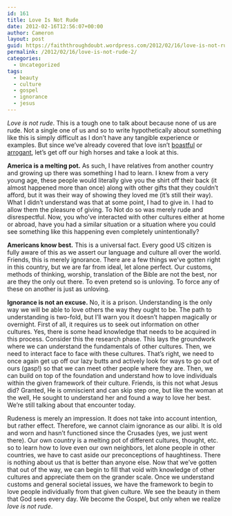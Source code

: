 ```yaml
---
id: 161
title: Love Is Not Rude
date: 2012-02-16T12:56:07+00:00
author: Cameron
layout: post
guid: https://faiththroughdoubt.wordpress.com/2012/02/16/love-is-not-rude/
permalink: /2012/02/16/love-is-not-rude-2/
categories:
  - Uncategorized
tags:
  - beauty
  - culture
  - gospel
  - ignorance
  - jesus
---
```

_Love is not rude_. This is a tough one to talk about because none of us are rude. Not a single one of us and so to write hypothetically about something like this is simply difficult as I don’t have any tangible experience or examples. But since we’ve already covered that love isn’t <a href="http://104.193.143.57/~waywar13/ce/2012/02/02/love-does-not-boast/" title="Love Does Not Boast" target="_blank">boastful</a> or <a href="http://104.193.143.57/~waywar13/ce/2012/02/09/love-is-not-arrogant/" title="Love Is Not Arrogant" target="_blank">arrogant</a>, let’s get off our high horses and take a look at this.

**America is a melting pot.** As such, I have relatives from another country and growing up there was something I had to learn. I knew from a very young age, these people would literally give you the shirt off their back (it almost happened more than once) along with other gifts that they couldn’t afford, but it was their way of showing they loved me (it’s still their way). What I didn’t understand was that at some point, I had to give in. I had to allow them the pleasure of giving. To Not do so was merely rude and disrespectful. Now, you who’ve interacted with other cultures either at home or abroad, have you had a similar situation or a situation where you could see something like this happening even completely unintentionally?

**Americans know best.** This is a universal fact. Every good US citizen is fully aware of this as we assert our language and culture all over the world. Friends, this is merely ignorance. There are a few things we’ve gotten right in this country, but we are far from ideal, let alone perfect. Our customs, methods of thinking, worship, translation of the Bible are not the best, nor are they the only out there. To even pretend so is unloving. To force any of these on another is just as unloving.

**Ignorance is not an excuse.** No, it is a prison. Understanding is the only way we will be able to love others the way they ought to be. The path to understanding is two-fold, but I’ll warn you it doesn’t happen magically or overnight. First of all, it requires us to seek out information on other cultures. Yes, there is some head knowledge that needs to be acquired in this process. Consider this the research phase. This lays the groundwork where we can understand the fundamentals of other cultures. Then, we need to interact face to face with these cultures. That’s right, we need to once again get up off our lazy butts and actively look for ways to go out of ours (gasp!) so that we can meet other people where they are. Then, we can build on top of the foundation and understand how to love individuals within the given framework of their culture. Friends, is this not what Jesus did? Granted, He is omniscient and can skip step one, but like the woman at the well, He sought to understand her and found a way to love her best. We’re still talking about that encounter today.

Rudeness is merely an impression. It does not take into account intention, but rather effect. Therefore, we cannot claim ignorance as our alibi. It is old and worn and hasn’t functioned since the Crusades (yes, we just went there). Our own country is a melting pot of different cultures, thought, etc. so to learn how to love even our own neighbors, let alone people in other countries, we have to cast aside our preconceptions of haughtiness. There is nothing about us that is better than anyone else. Now that we’ve gotten that out of the way, we can begin to fill that void with knowledge of other cultures and appreciate them on the grander scale. Once we understand customs and general societal issues, we have the framework to begin to love people individually from that given culture. We see the beauty in them that God sees every day. We become the Gospel, but only when we realize _love is not rude_.